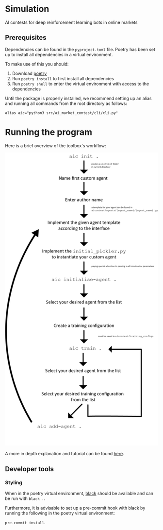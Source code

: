 

# Simulation
AI contests for deep reinforcement learning bots in online markets

## Prerequisites
Dependencies can be found in the `pyproject.toml` file.
Poetry has been set up to install all dependencies in a virtual environment.

To make use of this you should:
1. Download [poetry](https://python-poetry.org/)
2. Run `poetry install` to first install all dependencies
3. Run `poetry shell` to enter the virtual environment with access to the
   dependencies

Until the package is properly installed, we recommend setting up an alias and
running all commands from the root directory as follows:
```
alias aic="python3 src/ai_market_contest/cli/cli.py"
```

# Running the program

Here is a brief overview of the toolbox's workflow:

<img src="docs/tutorial/aic_workflow.png" alt="Workflow">

A more in depth explanation and tutorial can be found [here](https://github.com/AIMarketContest/simulation/blob/add-tutorial/docs/tutorial/getting_started_tutorial.md).

## Developer tools

### Styling
When in the poetry virtual environment, [black](https://black.readthedocs.io/en/stable/) should be available and can be run with `black .`.

Furthermore, it is advisable to set up a pre-commit hook with black by running the following in the poetry virtual environment:

`pre-commit install`.

